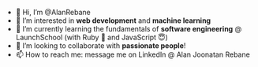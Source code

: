 - 👋 Hi, I’m @AlanRebane
- 👀 I’m interested in **web development** and **machine learning**
- 🌱 I’m currently learning the fundamentals of **software engineering** @ LaunchSchool (with Ruby 💎 and JavaScript 😇)
- 💞️ I’m looking to collaborate with **passionate people**!
- 📫 How to reach me: message me on LinkedIn @ Alan Joonatan Rebane

<!---
AlanRebane/AlanRebane is a ✨ special ✨ repository because its `README.md` (this file) appears on your GitHub profile.
You can click the Preview link to take a look at your changes.
--->

